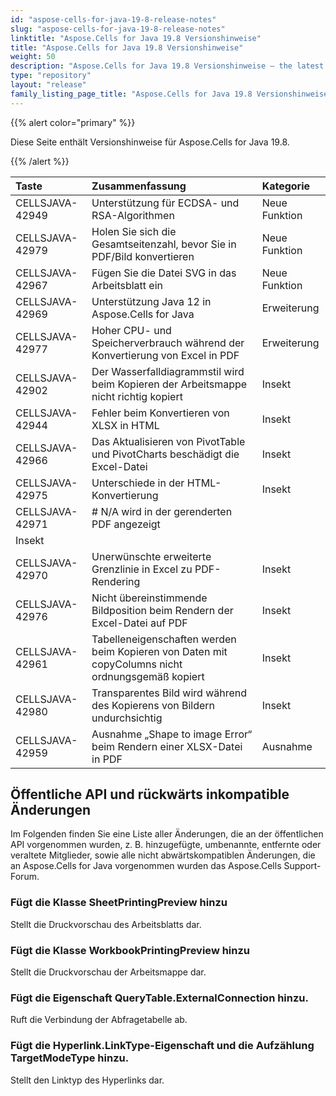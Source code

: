 ```yaml
---
id: "aspose-cells-for-java-19-8-release-notes"
slug: "aspose-cells-for-java-19-8-release-notes"
linktitle: "Aspose.Cells for Java 19.8 Versionshinweise"
title: "Aspose.Cells for Java 19.8 Versionshinweise"
weight: 50
description: "Aspose.Cells for Java 19.8 Versionshinweise – the latest updates and fixes."
type: "repository"
layout: "release"
family_listing_page_title: "Aspose.Cells for Java 19.8 Versionshinweise"
---
```

{{% alert color="primary" %}} 

Diese Seite enthält Versionshinweise für Aspose.Cells for Java 19.8.

{{% /alert %}} 

|**Taste**|**Zusammenfassung**|**Kategorie**|
|:- |:- |:- |
|CELLSJAVA-42949|Unterstützung für ECDSA- und RSA-Algorithmen|Neue Funktion|
|CELLSJAVA-42979|Holen Sie sich die Gesamtseitenzahl, bevor Sie in PDF/Bild konvertieren|Neue Funktion|
|CELLSJAVA-42967|Fügen Sie die Datei SVG in das Arbeitsblatt ein|Neue Funktion|
|CELLSJAVA-42969|Unterstützung Java 12 in Aspose.Cells for Java|Erweiterung|
|CELLSJAVA-42977|Hoher CPU- und Speicherverbrauch während der Konvertierung von Excel in PDF|Erweiterung|
|CELLSJAVA-42902|Der Wasserfalldiagrammstil wird beim Kopieren der Arbeitsmappe nicht richtig kopiert|Insekt|
|CELLSJAVA-42944|Fehler beim Konvertieren von XLSX in HTML|Insekt|
|CELLSJAVA-42966|Das Aktualisieren von PivotTable und PivotCharts beschädigt die Excel-Datei|Insekt|
|CELLSJAVA-42975|Unterschiede in der HTML-Konvertierung|Insekt|
|CELLSJAVA-42971|# N/A wird in der gerenderten PDF angezeigt
|Insekt|
|CELLSJAVA-42970|Unerwünschte erweiterte Grenzlinie in Excel zu PDF-Rendering|Insekt|
|CELLSJAVA-42976|Nicht übereinstimmende Bildposition beim Rendern der Excel-Datei auf PDF|Insekt|
|CELLSJAVA-42961|Tabelleneigenschaften werden beim Kopieren von Daten mit copyColumns nicht ordnungsgemäß kopiert|Insekt|
|CELLSJAVA-42980|Transparentes Bild wird während des Kopierens von Bildern undurchsichtig|Insekt|
|CELLSJAVA-42959|Ausnahme „Shape to image Error“ beim Rendern einer XLSX-Datei in PDF|Ausnahme|

## **Öffentliche API und rückwärts inkompatible Änderungen**
Im Folgenden finden Sie eine Liste aller Änderungen, die an der öffentlichen API vorgenommen wurden, z. B. hinzugefügte, umbenannte, entfernte oder veraltete Mitglieder, sowie alle nicht abwärtskompatiblen Änderungen, die an Aspose.Cells for Java vorgenommen wurden das Aspose.Cells Support-Forum.
### **Fügt die Klasse SheetPrintingPreview hinzu**
Stellt die Druckvorschau des Arbeitsblatts dar.
### **Fügt die Klasse WorkbookPrintingPreview hinzu**
Stellt die Druckvorschau der Arbeitsmappe dar.
### **Fügt die Eigenschaft QueryTable.ExternalConnection hinzu.**
Ruft die Verbindung der Abfragetabelle ab.
### **Fügt die Hyperlink.LinkType-Eigenschaft und die Aufzählung TargetModeType hinzu.**
Stellt den Linktyp des Hyperlinks dar.
